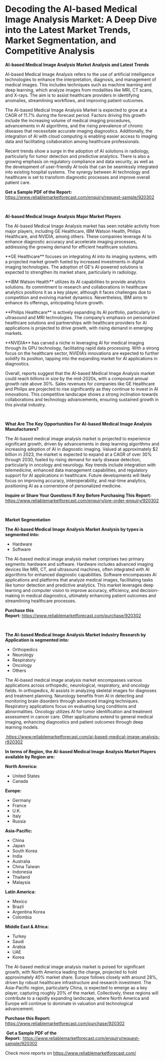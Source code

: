 <p><h1>Decoding the AI-based Medical Image Analysis Market: A Deep Dive into the Latest Market Trends, Market Segmentation, and Competitive Analysis</h1></p><p><strong>AI-based Medical Image Analysis Market Analysis and Latest Trends</strong></p>
<p><p>AI-based Medical Image Analysis refers to the use of artificial intelligence technologies to enhance the interpretation, diagnosis, and management of medical images. This includes techniques such as machine learning and deep learning, which analyze images from modalities like MRI, CT scans, and X-rays. The aim is to assist healthcare providers in identifying anomalies, streamlining workflows, and improving patient outcomes.</p><p>The AI-based Medical Image Analysis Market is expected to grow at a CAGR of 11.7% during the forecast period. Factors driving this growth include the increasing volume of medical imaging procedures, advancements in AI algorithms, and the rising prevalence of chronic diseases that necessitate accurate imaging diagnostics. Additionally, the integration of AI with cloud computing is enabling easier access to imaging data and facilitating collaboration among healthcare professionals.</p><p>Recent trends show a surge in the adoption of AI solutions in radiology, particularly for tumor detection and predictive analytics. There is also a growing emphasis on regulatory compliance and data security, as well as the development of user-friendly AI tools that can be seamlessly integrated into existing hospital systems. The synergy between AI technology and healthcare is set to transform diagnostic processes and improve overall patient care.</p></p>
<p><strong>Get a Sample PDF of the Report:&nbsp;</strong> <a href="https://www.reliablemarketforecast.com/enquiry/request-sample/920302?utm_campaign=3081&utm_medium=2&utm_source=Github&utm_content=ia&utm_term=11032025&utm_id=ai-based-medical-image-analysis">https://www.reliablemarketforecast.com/enquiry/request-sample/920302</a></p>
<p>&nbsp;</p>
<p><strong>AI-based Medical Image Analysis Major Market Players</strong></p>
<p><p>The AI-based Medical Image Analysis market has seen notable activity from major players, including GE Healthcare, IBM Watson Health, Philips Healthcare, and NVIDIA, among others. These companies leverage AI to enhance diagnostic accuracy and accelerate imaging processes, addressing the growing demand for efficient healthcare solutions.</p><p>**GE Healthcare** focuses on integrating AI into its imaging systems, with a projected market growth fueled by increased investments in digital imaging technologies. The adoption of GE's AI-powered solutions is expected to strengthen its market share, particularly in radiology.</p><p>**IBM Watson Health** utilizes its AI capabilities to provide analytics solutions. Its commitment to research and collaborations in healthcare analytics positions it as a key player, although it faces challenges due to competition and evolving market dynamics. Nevertheless, IBM aims to enhance its offerings, anticipating future growth.</p><p>**Philips Healthcare** is actively expanding its AI portfolio, particularly in ultrasound and MRI technologies. The company’s emphasis on personalized healthcare solutions and partnerships with healthcare providers for AI applications is projected to drive growth, with rising demand in emerging markets.</p><p>**NVIDIA** has carved a niche in leveraging AI for medical imaging through its GPU technology, facilitating rapid data processing. With a strong focus on the healthcare sector, NVIDIA’s innovations are expected to further solidify its position, tapping into the expanding market for AI applications in diagnostics.</p><p>Overall, reports suggest that the AI-based Medical Image Analysis market could reach billions in size by the mid-2020s, with a compound annual growth rate above 30%. Sales revenues for companies like GE Healthcare and Philips are projected to rise significantly as they continue to invest in AI innovations. This competitive landscape shows a strong inclination towards collaborations and technology advancements, ensuring sustained growth in this pivotal industry.</p></p>
<p>&nbsp;</p>
<p><strong>What Are The Key Opportunities For AI-based Medical Image Analysis Manufacturers?</strong></p>
<p><p>The AI-based medical image analysis market is projected to experience significant growth, driven by advancements in deep learning algorithms and increasing adoption of AI in diagnostic imaging. Valued at approximately $2 billion in 2023, the market is expected to expand at a CAGR of over 30% through 2030, fueled by rising demand for early disease detection, particularly in oncology and neurology. Key trends include integration with telemedicine, enhanced data management capabilities, and regulatory support for AI applications in healthcare. Future developments will likely focus on improving accuracy, interoperability, and real-time analytics, positioning AI as a cornerstone of personalized medicine.</p></p>
<p><strong>Inquire or Share Your Questions If Any Before Purchasing This Report:</strong> <a href="https://www.reliablemarketforecast.com/enquiry/pre-order-enquiry/920302?utm_campaign=3081&utm_medium=2&utm_source=Github&utm_content=ia&utm_term=11032025&utm_id=ai-based-medical-image-analysis">https://www.reliablemarketforecast.com/enquiry/pre-order-enquiry/920302</a></p>
<p>&nbsp;</p>
<p><strong>Market Segmentation</strong></p>
<p><strong>The AI-based Medical Image Analysis Market Analysis by types is segmented into:</strong></p>
<p><ul><li>Hardware</li><li>Software</li></ul></p>
<p><p>The AI-based medical image analysis market comprises two primary segments: hardware and software. Hardware includes advanced imaging devices like MRI, CT, and ultrasound machines, often integrated with AI algorithms for enhanced diagnostic capabilities. Software encompasses AI applications and platforms that analyze medical images, facilitating tasks like tumor detection and predictive analytics. This market leverages deep learning and computer vision to improve accuracy, efficiency, and decision-making in medical diagnostics, ultimately enhancing patient outcomes and streamlining healthcare processes.</p></p>
<p><strong>Purchase this Report:&nbsp;</strong><a href="https://www.reliablemarketforecast.com/purchase/920302?utm_campaign=3081&utm_medium=2&utm_source=Github&utm_content=ia&utm_term=11032025&utm_id=ai-based-medical-image-analysis">https://www.reliablemarketforecast.com/purchase/920302</a></p>
<p>&nbsp;</p>
<p><strong>The AI-based Medical Image Analysis Market Industry Research by Application is segmented into:</strong></p>
<p><ul><li>Orthopedics</li><li>Neurology</li><li>Respiratory</li><li>Oncology</li><li>Others</li></ul></p>
<p><p>The AI-based medical image analysis market encompasses various applications across orthopedic, neurological, respiratory, and oncology fields. In orthopedics, AI assists in analyzing skeletal images for diagnoses and treatment planning. Neurology benefits from AI in detecting and monitoring brain disorders through advanced imaging techniques. Respiratory applications focus on evaluating lung conditions and abnormalities. Oncology utilizes AI for tumor identification and treatment assessment in cancer care. Other applications extend to general medical imaging, enhancing diagnostics and patient outcomes through deep learning models.</p></p>
<p><a href="https://www.reliablemarketforecast.com/ai-based-medical-image-analysis-r920302?utm_campaign=3081&utm_medium=2&utm_source=Github&utm_content=ia&utm_term=11032025&utm_id=ai-based-medical-image-analysis">&nbsp;https://www.reliablemarketforecast.com/ai-based-medical-image-analysis-r920302</a></p>
<p><strong>In terms of Region, the AI-based Medical Image Analysis Market Players available by Region are:</strong></p>
<p>
    <p> <strong> North America: </strong>
        <ul>
            <li>United States</li>
            <li>Canada</li>
        </ul>
        </p> 
    <p> <strong> Europe: </strong>
        <ul>
            <li>Germany</li>
            <li>France</li>
            <li>U.K.</li>
            <li>Italy</li>
            <li>Russia</li>
        </ul>
        </p> 
    <p> <strong> Asia-Pacific: </strong>
        <ul>
            <li>China</li>
            <li>Japan</li>
            <li>South Korea</li>
            <li>India</li>
            <li>Australia</li>
            <li>China Taiwan</li>
            <li>Indonesia</li>
            <li>Thailand</li>
            <li>Malaysia</li>
        </ul>
        </p> 
    <p> <strong> Latin America: </strong>
        <ul>
            <li>Mexico</li>
            <li>Brazil</li>
            <li>Argentina Korea</li>
            <li>Colombia</li>
        </ul>
        </p> 
    <p> <strong> Middle East & Africa: </strong>
        <ul>
            <li>Turkey</li>
            <li>Saudi</li>
            <li>Arabia</li>
            <li>UAE</li>
            <li>Korea</li>
        </ul>
    </p>
    </p>
<p><p>The AI-based medical image analysis market is poised for significant growth, with North America leading the charge, projected to hold approximately 40% market share. Europe follows closely with around 28%, driven by robust healthcare infrastructure and research investment. The Asia-Pacific region, particularly China, is expected to emerge as a key player, capturing roughly 20% of the market. Collectively, these regions will contribute to a rapidly expanding landscape, where North America and Europe will continue to dominate in valuation and technological advancement.</p></p>
<p><strong>Purchase this Report: </strong><a href="https://www.reliablemarketforecast.com/purchase/920302?utm_campaign=3081&utm_medium=2&utm_source=Github&utm_content=ia&utm_term=11032025&utm_id=ai-based-medical-image-analysis">https://www.reliablemarketforecast.com/purchase/920302</a></p>
<p>&nbsp;<strong>Get a Sample PDF of the Report:&nbsp;&nbsp;</strong><a href="https://www.reliablemarketforecast.com/enquiry/request-sample/920302?utm_campaign=3081&utm_medium=2&utm_source=Github&utm_content=ia&utm_term=11032025&utm_id=ai-based-medical-image-analysis">https://www.reliablemarketforecast.com/enquiry/request-sample/920302</a></p>
<p><strong></strong></p>
<p>Check more reports on <a href="https://www.reliablemarketforecast.com/?utm_campaign=3081&utm_medium=2&utm_source=Github&utm_content=ia&utm_term=11032025&utm_id=ai-based-medical-image-analysis">https://www.reliablemarketforecast.com/</a></p>
